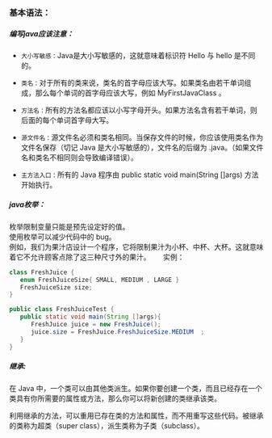### 基本语法：

##### 编写java应该注意：　　
* `大小写敏感：`Java是大小写敏感的，这就意味着标识符 Hello 与 hello 是不同的。　


* `类名：`对于所有的类来说，类名的首字母应该大写。如果类名由若干单词组成，那么每个单词的首字母应该大写，例如 MyFirstJavaClass 。　　

* `方法名：`所有的方法名都应该以小写字母开头。如果方法名含有若干单词，则后面的每个单词首字母大写。　　

* `源文件名：`源文件名必须和类名相同。当保存文件的时候，你应该使用类名作为文件名保存（切记 Java 是大小写敏感的），文件名的后缀为 .java。（如果文件名和类名不相同则会导致编译错误）。　　

* `主方法入口：`所有的 Java 程序由 public static void main(String []args) 方法开始执行。　　

##### java枚举：
枚举限制变量只能是预先设定好的值。  
使用枚举可以减少代码中的 bug。  
例如，我们为果汁店设计一个程序，它将限制果汁为小杯、中杯、大杯。这就意味着它不允许顾客点除了这三种尺寸外的果汁。　　
实例：　　
```java
class FreshJuice {
   enum FreshJuiceSize{ SMALL, MEDIUM , LARGE }
   FreshJuiceSize size;
}

public class FreshJuiceTest {
   public static void main(String []args){
      FreshJuice juice = new FreshJuice();
      juice.size = FreshJuice.FreshJuiceSize.MEDIUM  ;
   }
}
```
##### 继承:
在 Java 中，一个类可以由其他类派生。如果你要创建一个类，而且已经存在一个类具有你所需要的属性或方法，那么你可以将新创建的类继承该类。  

利用继承的方法，可以重用已存在类的方法和属性，而不用重写这些代码。被继承的类称为超类（super class），派生类称为子类（subclass）。  
